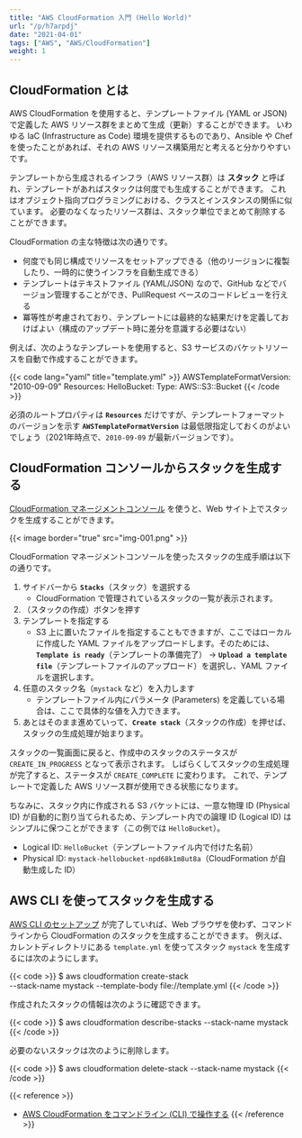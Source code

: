 ```yaml
---
title: "AWS CloudFormation 入門 (Hello World)"
url: "/p/h7arpdj"
date: "2021-04-01"
tags: ["AWS", "AWS/CloudFormation"]
weight: 1
---
```


CloudFormation とは
----

AWS CloudFormation を使用すると、テンプレートファイル (YAML or JSON) で定義した AWS リソース群をまとめて生成（更新）することができます。
いわゆる IaC (Infrastructure as Code) 環境を提供するものであり、Ansible や Chef を使ったことがあれば、それの AWS リソース構築用だと考えると分かりやすいです。

テンプレートから生成されるインフラ（AWS リソース群）は __スタック__ と呼ばれ、テンプレートがあればスタックは何度でも生成することができます。
これはオブジェクト指向プログラミングにおける、クラスとインスタンスの関係に似ています。
必要のなくなったリソース群は、スタック単位でまとめて削除することができます。

CloudFormation の主な特徴は次の通りです。

- 何度でも同じ構成でリソースをセットアップできる（他のリージョンに複製したり、一時的に使うインフラを自動生成できる）
- テンプレートはテキストファイル (YAML/JSON) なので、GitHub などでバージョン管理することができ、PullRequest ベースのコードレビューを行える
- 冪等性が考慮されており、テンプレートには最終的な結果だけを定義しておけばよい（構成のアップデート時に差分を意識する必要はない）

例えば、次のようなテンプレートを使用すると、S3 サービスのバケットリソースを自動で作成することができます。

{{< code lang="yaml" title="template.yml" >}}
AWSTemplateFormatVersion: "2010-09-09"
Resources:
  HelloBucket:
    Type: AWS::S3::Bucket
{{< /code >}}

必須のルートプロパティは __`Resources`__ だけですが、テンプレートフォーマットのバージョンを示す __`AWSTemplateFormatVersion`__ は最低限指定しておくのがよいでしょう（2021年時点で、`2010-09-09` が最新バージョンです）。


CloudFormation コンソールからスタックを生成する
----

[CloudFormation マネージメントコンソール](https://console.aws.amazon.com/cloudformation/) を使うと、Web サイト上でスタックを生成することができます。

{{< image border="true" src="img-001.png" >}}

CloudFormation マネージメントコンソールを使ったスタックの生成手順は以下の通りです。

1. サイドバーから __`Stacks`__（スタック）を選択する
    - CloudFormation で管理されているスタックの一覧が表示されます。
1. （スタックの作成）ボタンを押す
2. テンプレートを指定する
    - S3 上に置いたファイルを指定することもできますが、ここではローカルに作成した YAML ファイルをアップロードします。そのためには、__`Template is ready`__（テンプレートの準備完了） → __`Upload a template file`__（テンプレートファイルのアップロード）を選択し、YAML ファイルを選択します。
3. 任意のスタック名（`mystack` など）を入力します
    - テンプレートファイル内にパラメータ (Parameters) を定義している場合は、ここで具体的な値を入力できます。
4. あとはそのまま進めていって、__`Create stack`__（スタックの作成）を押せば、スタックの生成処理が始まります。

スタックの一覧画面に戻ると、作成中のスタックのステータスが `CREATE_IN_PROGRESS` となって表示されます。
しばらくしてスタックの生成処理が完了すると、ステータスが `CREATE_COMPLETE` に変わります。
これで、テンプレートで定義した AWS リソース群が使用できる状態になります。

ちなみに、スタック内に作成される S3 バケットには、一意な物理 ID (Physical ID) が自動的に割り当てられるため、テンプレート内での論理 ID (Logical ID) はシンプルに保つことができます（この例では `HelloBucket`）。

- Logical ID: `HelloBucket`（テンプレートファイル内で付けた名前）
- Physical ID: `mystack-hellobucket-npd68k1m8ut8a`（CloudFormation が自動生成した ID）


AWS CLI を使ってスタックを生成する
----

[AWS CLI のセットアップ](/p/j5iu7it) が完了していれば、Web ブラウザを使わず、コマンドラインから CloudFormation のスタックを生成することができます。
例えば、カレントディレクトリにある `template.yml` を使ってスタック `mystack` を生成するには次のようにします。

{{< code >}}
$ aws cloudformation create-stack \
  --stack-name mystack --template-body file://template.yml
{{< /code >}}

作成されたスタックの情報は次のように確認できます。

{{< code >}}
$ aws cloudformation describe-stacks --stack-name mystack
{{< /code >}}

必要のないスタックは次のように削除します。

{{< code >}}
$ aws cloudformation delete-stack --stack-name mystack
{{< /code >}}

{{< reference >}}
- [AWS CloudFormation をコマンドライン (CLI) で操作する](/p/zkxamw9)
{{< /reference >}}

